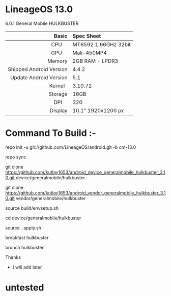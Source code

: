 # LineageOS 13.0

6.0.1 General Mobile HULKBUSTER

Basic   | Spec Sheet
-------:|:-------------------------
CPU     | MT6592 1.66GHz 32bit
GPU     | Mali-450MP4
Memory  | 2GB RAM - LPDR3
Shipped Android Version | 4.4.2
Update Android Version | 5.1
Kernel  | 3.10.72
Storage | 16GB
DPI     | 320
Display | 10.1" 1920x1200 px




# Command To Build :-

repo init -u git://github.com/LineageOS/android.git -b cm-13.0

repo sync

git clone https://github.com/kutlay1653/android_device_generalmobile_hulkbuster_3.10.git device/generalmobile/hulkbuster

git clone https://github.com/kutlay1653/android_vendor_generalmobile_hulkbuster_3.10.git vendor/generalmobile/hulkbuster

source build/envsetup.sh

cd device/generalmobile/hulkbuster

source . apply.sh

breakfast hulkbuster

brunch hulkbuster

Thanks
* i will add later
# untested
